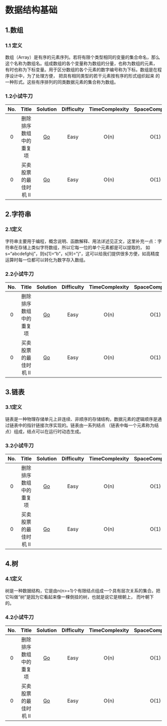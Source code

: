 # 数据结构基础

## 1.数组

### 1.1 定义  
数组（Array）是有序的元素序列。若将有限个类型相同的变量的集合命名，那么这个名称为数组名。组成数组的各个变量称为数组的分量，也称为数组的元素，
有时也称为下标变量。用于区分数组的各个元素的数字编号称为下标。数组是在程序设计中，为了处理方便， 把具有相同类型的若干元素按有序的形式组织起来
的一种形式。这些有序排列的同类数据元素的集合称为数组。

### 1.2小试牛刀  
| No. | Title | Solution | Difficulty | TimeComplexity | SpaceComplexity | Favorite | Acceptance | Download |
| :------------: | :------------: | :------------: | :------------: | :------------: | :------------: | :------------: | :------------: | :------------: |
| 0 | 删除排序数组中的重复项 | [Go](/problems/remove_duplicates/readme.md) | Easy | O(n) | O(1) | :heart: |   | [:arrow_down:](../../problems/remove_duplicates/leetcode.py) |
| 0 | 买卖股票的最佳时机 II | [Go](/problems/max_profit/readme.md) | Easy | O(n) | O(1) |   |   | [:arrow_down:](../../problems/max_profit/leetcode.py) |

## 2.字符串

### 2.1定义
字符串主要用于编程，概念说明、函数解释、用法详述见正文，这里补充一点：字符串在存储上类似字符数组，所以它每一位的单个元素都是可以提取的，
如s=“abcdefghij”，则s[1]=“b”，s[9]="j"，这可以给我们提供很多方便，如高精度运算时每一位都可以转化为数字存入数组。

### 2.2小试牛刀  
| No. | Title | Solution | Difficulty | TimeComplexity | SpaceComplexity | Favorite | Acceptance | Download |
| :------------: | :------------: | :------------: | :------------: | :------------: | :------------: | :------------: | :------------: | :------------: |
| 0 | 删除排序数组中的重复项 | [Go](/problems/remove_duplicates/readme.md) | Easy | O(n) | O(1) | :heart: |   | [:arrow_down:](../../problems/remove_duplicates/leetcode.py) |
| 0 | 买卖股票的最佳时机 II | [Go](/problems/max_profit/readme.md) | Easy | O(n) | O(1) |   |   | [:arrow_down:](../../problems/max_profit/leetcode.py) |


## 3.链表

### 3.1定义
链表是一种物理存储单元上非连续、非顺序的存储结构，数据元素的逻辑顺序是通过链表中的指针链接次序实现的。链表由一系列结点
（链表中每一个元素称为结点）组成，结点可以在运行时动态生成。

### 3.2小试牛刀  
| No. | Title | Solution | Difficulty | TimeComplexity | SpaceComplexity | Favorite | Acceptance | Download |
| :------------: | :------------: | :------------: | :------------: | :------------: | :------------: | :------------: | :------------: | :------------: |
| 0 | 删除排序数组中的重复项 | [Go](/problems/remove_duplicates/readme.md) | Easy | O(n) | O(1) | :heart: |   | [:arrow_down:](../../problems/remove_duplicates/leetcode.py) |
| 0 | 买卖股票的最佳时机 II | [Go](/problems/max_profit/readme.md) | Easy | O(n) | O(1) |   |   | [:arrow_down:](../../problems/max_profit/leetcode.py) |

## 4.树

### 4.1定义
树是一种数据结构，它是由n(n>=1)个有限结点组成一个具有层次关系的集合。把它叫做“树”是因为它看起来像一棵倒挂的树，也就是说它是根朝上，
而叶朝下的。

### 4.2小试牛刀  
| No. | Title | Solution | Difficulty | TimeComplexity | SpaceComplexity | Favorite | Acceptance | Download |
| :------------: | :------------: | :------------: | :------------: | :------------: | :------------: | :------------: | :------------: | :------------: |
| 0 | 删除排序数组中的重复项 | [Go](/problems/remove_duplicates/readme.md) | Easy | O(n) | O(1) | :heart: |   | [:arrow_down:](../../problems/remove_duplicates/leetcode.py) |
| 0 | 买卖股票的最佳时机 II | [Go](/problems/max_profit/readme.md) | Easy | O(n) | O(1) |   |   | [:arrow_down:](../../problems/max_profit/leetcode.py) |
